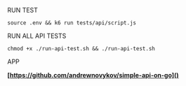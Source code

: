 RUN TEST

`source .env && k6 run tests/api/script.js`

RUN ALL API TESTS

`chmod +x ./run-api-test.sh && ./run-api-test.sh`

APP

**[https://github.com/andrewnovykov/simple-api-on-go]()**
